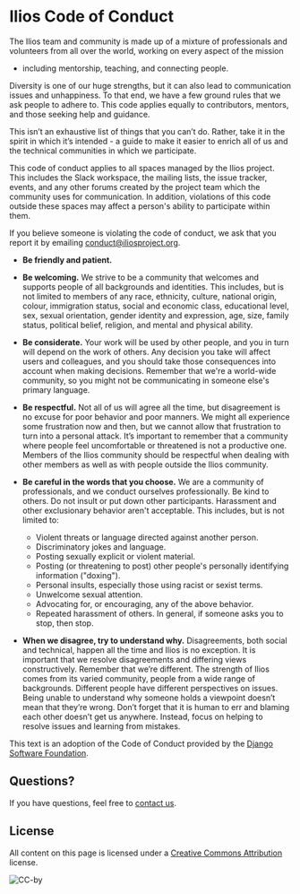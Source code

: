 # Ilios Code of Conduct

The Ilios team and community is made up of a mixture of professionals and
volunteers from all over the world, working on every aspect of the mission

- including mentorship, teaching, and connecting people.

Diversity is one of our huge strengths, but it can also lead to communication
issues and unhappiness. To that end, we have a few ground rules that we ask
people to adhere to. This code applies equally to contributors, mentors,
and those seeking help and guidance.

This isn’t an exhaustive list of things that you can’t do. Rather, take it in
the spirit in which it’s intended - a guide to make it easier to enrich all of
us and the technical communities in which we participate.

This code of conduct applies to all spaces managed by the Ilios project.
This includes the Slack workspace, the mailing lists, the issue tracker,
events, and any other forums created by the project team which the community
uses for communication. In addition, violations of this code outside
these spaces may affect a person's ability to participate within them.

If you believe someone is violating the code of conduct, we ask that you
report it by emailing
[conduct@iliosproject.org](mailto:conduct@iliosproject.org).

- **Be friendly and patient.**

- **Be welcoming.** We strive to be a community that welcomes
  and supports people of all backgrounds and identities. This includes, but
  is not limited to members of any race, ethnicity, culture, national origin,
  colour, immigration status, social and economic class, educational level, sex,
  sexual orientation, gender identity and expression, age, size, family status,
  political belief, religion, and mental and physical ability.

- **Be considerate.** Your work will be used by other people, and you in turn will
  depend on the work of others. Any decision you take will affect users and
  colleagues, and you should take those consequences into account when making
  decisions. Remember that we're a world-wide community, so you might not be
  communicating in someone else's primary language.

- **Be respectful.** Not all of us will agree all the time, but disagreement is no
  excuse for poor behavior and poor manners. We might all experience some
  frustration now and then, but we cannot allow that frustration to turn into a
  personal attack. It’s important to remember that a community where people feel
  uncomfortable or threatened is not a productive one. Members of the Ilios
  community should be respectful when dealing with other members as well as with
  people outside the Ilios community.

- **Be careful in the words that you choose.** We are a community of professionals,
  and we conduct ourselves professionally. Be kind to others. Do not insult or
  put down other participants. Harassment and other exclusionary behavior
  aren't acceptable. This includes, but is not limited to:

  - Violent threats or language directed against another person.
  - Discriminatory jokes and language.
  - Posting sexually explicit or violent material.
  - Posting (or threatening to post) other people's personally identifying information ("doxing").
  - Personal insults, especially those using racist or sexist terms.
  - Unwelcome sexual attention.
  - Advocating for, or encouraging, any of the above behavior.
  - Repeated harassment of others. In general, if someone asks you to stop, then stop.

- **When we disagree, try to understand why.** Disagreements, both social and
  technical, happen all the time and Ilios is no exception. It is important that
  we resolve disagreements and differing views constructively. Remember that we’re
  different. The strength of Ilios comes from its varied community, people from a
  wide range of backgrounds. Different people have different perspectives on
  issues. Being unable to understand why someone holds a viewpoint doesn’t mean
  that they’re wrong. Don’t forget that it is human to err and blaming each other
  doesn’t get us anywhere. Instead, focus on helping to resolve issues and learning from mistakes.

This text is an adoption of the Code of Conduct provided by the
[Django Software Foundation](https://www.djangoproject.com/conduct/).

## Questions?

If you have questions, feel free to [contact us](mailto:info@iliosproject.org).

## License

All content on this page is licensed under a [Creative Commons Attribution](https://creativecommons.org/licenses/by/3.0/) license.

![CC-by](https://i.creativecommons.org/l/by/3.0/88x31.png)
